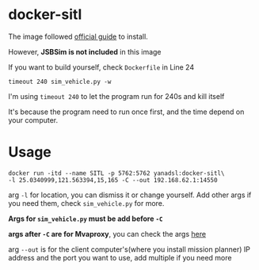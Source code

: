# docker-sitl
The image followed [official guide](http://ardupilot.org/dev/docs/setting-up-sitl-on-linux.html) to install.

However, **JSBSim is not included** in this image

If you want to build yourself, check `Dockerfile` in Line 24

`timeout 240 sim_vehicle.py -w`

I'm using `timeout 240` to let the program run for 240s and kill itself

It's because the program need to run once first, and the time depend on your computer.

# Usage
```
docker run -itd --name SITL -p 5762:5762 yanadsl:docker-sitl\
-l 25.0340999,121.563394,15,165 -C --out 192.168.62.1:14550
```
arg `-l` for location, you can dismiss it or change yourself. Add other args if you need them, check `sim_vehicle.py` for more.

**Args for `sim_vehicle.py` must be add before `-C`**



**args after `-C` are for Mvaproxy**, you can check the args [here](http://ardupilot.github.io/MAVProxy/html/getting_started/starting.html)

arg `--out` is for the client computer's(where you install mission planner) IP address and the port you want to use, add multiple if you need more
